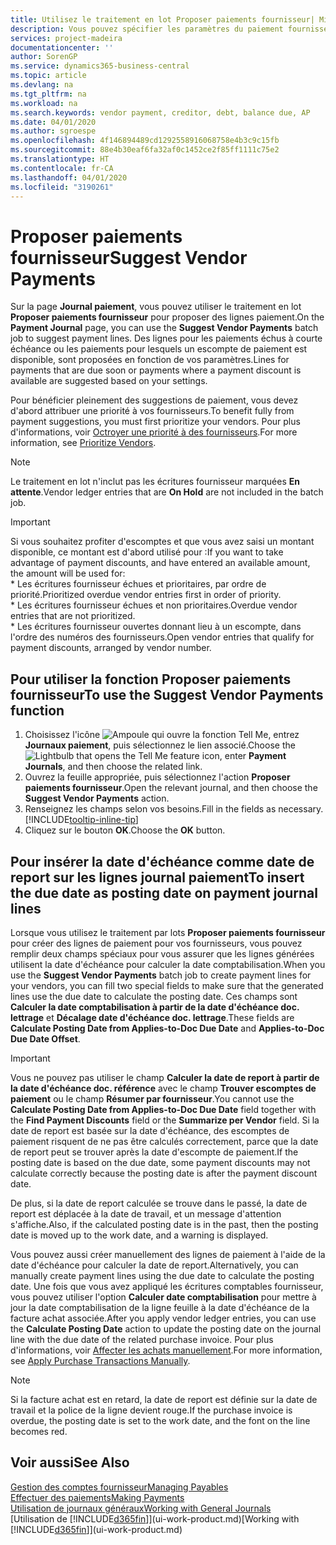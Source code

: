 ```yaml
---
title: Utilisez le traitement en lot Proposer paiements fournisseur| Microsoft Docs
description: Vous pouvez spécifier les paramètres du paiement fournisseur pour obtenir des suggestions ou des propositions pour les paiements arrivant à échéance ou donnant lieu à un escompte.
services: project-madeira
documentationcenter: ''
author: SorenGP
ms.service: dynamics365-business-central
ms.topic: article
ms.devlang: na
ms.tgt_pltfrm: na
ms.workload: na
ms.search.keywords: vendor payment, creditor, debt, balance due, AP
ms.date: 04/01/2020
ms.author: sgroespe
ms.openlocfilehash: 4f146894489cd1292558916068758e4b3c9c15fb
ms.sourcegitcommit: 88e4b30eaf6fa32af0c1452ce2f85ff1111c75e2
ms.translationtype: HT
ms.contentlocale: fr-CA
ms.lasthandoff: 04/01/2020
ms.locfileid: "3190261"
---
```

# <a name="suggest-vendor-payments"></a><span data-ttu-id="7f48b-103">Proposer paiements fournisseur</span><span class="sxs-lookup"><span data-stu-id="7f48b-103">Suggest Vendor Payments</span></span>
<span data-ttu-id="7f48b-104">Sur la page **Journal paiement**, vous pouvez utiliser le traitement en lot **Proposer paiements fournisseur** pour proposer des lignes paiement.</span><span class="sxs-lookup"><span data-stu-id="7f48b-104">On the **Payment Journal** page, you can use the **Suggest Vendor Payments** batch job to suggest payment lines.</span></span> <span data-ttu-id="7f48b-105">Des lignes pour les paiements échus à courte échéance ou les paiements pour lesquels un escompte de paiement est disponible, sont proposées en fonction de vos paramètres.</span><span class="sxs-lookup"><span data-stu-id="7f48b-105">Lines for payments that are due soon or payments where a payment discount is available are suggested based on your settings.</span></span>

<span data-ttu-id="7f48b-106">Pour bénéficier pleinement des suggestions de paiement, vous devez d'abord attribuer une priorité à vos fournisseurs.</span><span class="sxs-lookup"><span data-stu-id="7f48b-106">To benefit fully from payment suggestions, you must first prioritize your vendors.</span></span> <span data-ttu-id="7f48b-107">Pour plus d'informations, voir [Octroyer une priorité à des fournisseurs](purchasing-how-prioritize-vendors.md).</span><span class="sxs-lookup"><span data-stu-id="7f48b-107">For more information, see [Prioritize Vendors](purchasing-how-prioritize-vendors.md).</span></span>  

> [!NOTE]  
> <span data-ttu-id="7f48b-108">Le traitement en lot n'inclut pas les écritures fournisseur marquées **En attente**.</span><span class="sxs-lookup"><span data-stu-id="7f48b-108">Vendor ledger entries that are **On Hold** are not included in the batch job.</span></span>  

> [!IMPORTANT]  
>   <span data-ttu-id="7f48b-109">Si vous souhaitez profiter d'escomptes et que vous avez saisi un montant disponible, ce montant est d'abord utilisé pour :</span><span class="sxs-lookup"><span data-stu-id="7f48b-109">If you want to take advantage of payment discounts, and have entered an available amount, the amount will be used for:</span></span>  
    * <span data-ttu-id="7f48b-110">Les écritures fournisseur échues et prioritaires, par ordre de priorité.</span><span class="sxs-lookup"><span data-stu-id="7f48b-110">Prioritized overdue vendor entries first in order of priority.</span></span>   
    * <span data-ttu-id="7f48b-111">Les écritures fournisseur échues et non prioritaires.</span><span class="sxs-lookup"><span data-stu-id="7f48b-111">Overdue vendor entries that are not prioritized.</span></span>  
    * <span data-ttu-id="7f48b-112">Les écritures fournisseur ouvertes donnant lieu à un escompte, dans l'ordre des numéros des fournisseurs.</span><span class="sxs-lookup"><span data-stu-id="7f48b-112">Open vendor entries that qualify for payment discounts, arranged by vendor number.</span></span>  

## <a name="to-use-the-suggest-vendor-payments-function"></a><span data-ttu-id="7f48b-113">Pour utiliser la fonction Proposer paiements fournisseur</span><span class="sxs-lookup"><span data-stu-id="7f48b-113">To use the Suggest Vendor Payments function</span></span>
1. <span data-ttu-id="7f48b-114">Choisissez l'icône ![Ampoule qui ouvre la fonction Tell Me](media/ui-search/search_small.png "Dites-moi ce que vous voulez faire"), entrez **Journaux paiement**, puis sélectionnez le lien associé.</span><span class="sxs-lookup"><span data-stu-id="7f48b-114">Choose the ![Lightbulb that opens the Tell Me feature](media/ui-search/search_small.png "Tell me what you want to do") icon, enter **Payment Journals**, and then choose the related link.</span></span>  
2. <span data-ttu-id="7f48b-115">Ouvrez la feuille appropriée, puis sélectionnez l'action **Proposer paiements fournisseur**.</span><span class="sxs-lookup"><span data-stu-id="7f48b-115">Open the relevant journal, and then choose the **Suggest Vendor Payments** action.</span></span>  
3. <span data-ttu-id="7f48b-116">Renseignez les champs selon vos besoins.</span><span class="sxs-lookup"><span data-stu-id="7f48b-116">Fill in the fields as necessary.</span></span> [!INCLUDE[tooltip-inline-tip](includes/tooltip-inline-tip_md.md)]  
4. <span data-ttu-id="7f48b-117">Cliquez sur le bouton **OK**.</span><span class="sxs-lookup"><span data-stu-id="7f48b-117">Choose the **OK** button.</span></span>  

## <a name="to-insert-the-due-date-as-posting-date-on-payment-journal-lines"></a><span data-ttu-id="7f48b-118">Pour insérer la date d'échéance comme date de report sur les lignes journal paiement</span><span class="sxs-lookup"><span data-stu-id="7f48b-118">To insert the due date as posting date on payment journal lines</span></span>
<span data-ttu-id="7f48b-119">Lorsque vous utilisez le traitement par lots **Proposer paiements fournisseur** pour créer des lignes de paiement pour vos fournisseurs, vous pouvez remplir deux champs spéciaux pour vous assurer que les lignes générées utilisent la date d'échéance pour calculer la date comptabilisation.</span><span class="sxs-lookup"><span data-stu-id="7f48b-119">When you use the **Suggest Vendor Payments** batch job to create payment lines for your vendors, you can fill two special fields to make sure that the generated lines use the due date to calculate the posting date.</span></span> <span data-ttu-id="7f48b-120">Ces champs sont **Calculer la date comptabilisation à partir de la date d'échéance doc. lettrage** et **Décalage date d'échéance doc. lettrage**.</span><span class="sxs-lookup"><span data-stu-id="7f48b-120">These fields are **Calculate Posting Date from Applies-to-Doc Due Date** and **Applies-to-Doc Due Date Offset**.</span></span>  

> [!IMPORTANT]  
>   <span data-ttu-id="7f48b-121">Vous ne pouvez pas utiliser le champ **Calculer la date de report à partir de la date d'échéance doc. référence** avec le champ **Trouver escomptes de paiement** ou le champ **Résumer par fournisseur**.</span><span class="sxs-lookup"><span data-stu-id="7f48b-121">You cannot use the **Calculate Posting Date from Applies-to-Doc Due Date** field together with the **Find Payment Discounts** field or the **Summarize per Vendor** field.</span></span> <span data-ttu-id="7f48b-122">Si la date de report est basée sur la date d'échéance, des escomptes de paiement risquent de ne pas être calculés correctement, parce que la date de report peut se trouver après la date d'escompte de paiement.</span><span class="sxs-lookup"><span data-stu-id="7f48b-122">If the posting date is based on the due date, some payment discounts may not calculate correctly because the posting date is after the payment discount date.</span></span>  

<span data-ttu-id="7f48b-123">De plus, si la date de report calculée se trouve dans le passé, la date de report est déplacée à la date de travail, et un message d'attention s'affiche.</span><span class="sxs-lookup"><span data-stu-id="7f48b-123">Also, if the calculated posting date is in the past, then the posting date is moved up to the work date, and a warning is displayed.</span></span>  

<span data-ttu-id="7f48b-124">Vous pouvez aussi créer manuellement des lignes de paiement à l'aide de la date d'échéance pour calculer la date de report.</span><span class="sxs-lookup"><span data-stu-id="7f48b-124">Alternatively, you can manually create payment lines using the due date to calculate the posting date.</span></span> <span data-ttu-id="7f48b-125">Une fois que vous avez appliqué les écritures comptables fournisseur, vous pouvez utiliser l'option **Calculer date comptabilisation** pour mettre à jour la date comptabilisation de la ligne feuille à la date d'échéance de la facture achat associée.</span><span class="sxs-lookup"><span data-stu-id="7f48b-125">After you apply vendor ledger entries, you can use the **Calculate Posting Date** action to update the posting date on the journal line with the due date of the related purchase invoice.</span></span> <span data-ttu-id="7f48b-126">Pour plus d'informations, voir [Affecter les achats manuellement](payables-how-apply-purchase-transactions-manually.md).</span><span class="sxs-lookup"><span data-stu-id="7f48b-126">For more information, see [Apply Purchase Transactions Manually](payables-how-apply-purchase-transactions-manually.md).</span></span>  

> [!NOTE]  
>   <span data-ttu-id="7f48b-127">Si la facture achat est en retard, la date de report est définie sur la date de travail et la police de la ligne devient rouge.</span><span class="sxs-lookup"><span data-stu-id="7f48b-127">If the purchase invoice is overdue, the posting date is set to the work date, and the font on the line becomes red.</span></span>  

## <a name="see-also"></a><span data-ttu-id="7f48b-128">Voir aussi</span><span class="sxs-lookup"><span data-stu-id="7f48b-128">See Also</span></span>
[<span data-ttu-id="7f48b-129">Gestion des comptes fournisseur</span><span class="sxs-lookup"><span data-stu-id="7f48b-129">Managing Payables</span></span>](payables-manage-payables.md)  
[<span data-ttu-id="7f48b-130">Effectuer des paiements</span><span class="sxs-lookup"><span data-stu-id="7f48b-130">Making Payments</span></span>](payables-make-payments.md)  
[<span data-ttu-id="7f48b-131">Utilisation de journaux généraux</span><span class="sxs-lookup"><span data-stu-id="7f48b-131">Working with General Journals</span></span>](ui-work-general-journals.md)  
<span data-ttu-id="7f48b-132">[Utilisation de [!INCLUDE[d365fin](includes/d365fin_md.md)]](ui-work-product.md)</span><span class="sxs-lookup"><span data-stu-id="7f48b-132">[Working with [!INCLUDE[d365fin](includes/d365fin_md.md)]](ui-work-product.md)</span></span>  
